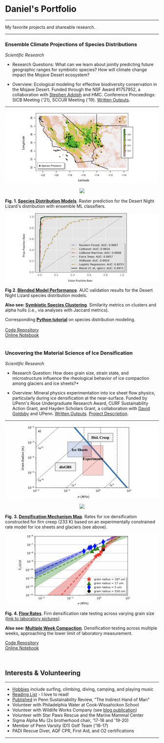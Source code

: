 # Daniel's Portfolio

---

My favorite projects and shareable research.

---

### Ensemble Climate Projections of Species Distributions

*Scientific Research*

* Research Questions: What can we learn about jointly predicting future geographic ranges for symbiotic species? How will climate change impact the Mojave Desert ecosystem?

* Overview: Ecological modeling for effective biodiversity conservation in the Mojave Desert. Funded through the NSF Award #1757952, a collaboration with <a target="_blank" rel="noopener noreferrer" href="https://www.hmc.edu/biology/faculty-staff/stephen-c-adolph/">Stephen Adolph</a> and HMC. Conference Proceedings: SICB Meeting ('21), SCCUR Meeting ('19). <a target="_blank" rel="noopener noreferrer" href="https://drive.google.com/drive/folders/15nZUMuGLiINuhSuP6DJ6hg27YKZxeC9A?usp=sharing">Written Outputs</a>.

---

<img src="images/range.png?raw=true"/> 

<p align="center"> <img src="https://render.githubusercontent.com/render/math?math=\P(class) = \P(\overline{rf,et,lgbm})"> </p>

**Fig. 1. <ins><a target="_blank" rel="noopener noreferrer" href="https://nbviewer.jupyter.org/github/daniel-furman/ensemble-climate-projections/blob/main/Comparing_MLs.ipynb">Species Distribution Models</a></ins>**. Raster prediction for the Desert Night Lizard's distribution with ensemble ML classifiers.

<img src="images/auc.png?raw=true"/>

**Fig 2. <ins><a target="_blank" rel="noopener noreferrer" href="https://github.com/daniel-furman/ensemble-climate-projections">Blended Model Performance</a></ins>**. AUC validation results for the Desert Night Lizard species distribution models. 


**Also see: <ins><a target="_blank" rel="noopener noreferrer" href="https://github.com/daniel-furman/ensemble-climate-projections/blob/main/pca_benchmark.R">Symbiotic Species Clustering</a></ins>**. Similarity metrics on clusters and alpha hulls (i.e., via analyses with Jaccard metrics).

Corresponding **<ins><a target="_blank" rel="noopener noreferrer" href="https://daniel-furman.github.io/Python-species-distribution-modeling/">Python tutorial</a></ins>** on species distribution modeling.<br><br>
<a target="_blank" rel="noopener noreferrer" href="https://github.com/daniel-furman/ensemble-climate-projections">Code Repository</a><br>
<a target="_blank" rel="noopener noreferrer" href="https://nbviewer.jupyter.org/github/daniel-furman/ensemble-climate-projections/blob/main/Comparing_MLs.ipynb">Online Notebook</a>
<br><br>

### Uncovering the Material Science of Ice Densification

*Scientific Research*

* Research Question: How does grain size, strain state, and microstructure influence the rheological behavior of ice compaction among glaciers and ice sheets?*

* Overview: Mineral physics experimentation into ice sheet flow physics, particularly during ice densification at the near-surface. Funded by UPenn's Rose Undergraduate Research Award, CURF Sustainability Action Grant, and Hayden Scholars Grant, a collaboration with <a target="_blank" rel="noopener noreferrer" href="https://earth.sas.upenn.edu/people/david-l-goldsby">David Goldsby</a> and UPenn. <a target="_blank" rel="noopener noreferrer" href="https://drive.google.com/drive/folders/1eDXEeZ1x04-mp7oUI9cQi2PNBXxXor5x?usp=sharing">Written Outputs</a>. <a target="_blank" rel="noopener noreferrer" href="https://www.curf.upenn.edu/project/furman-daniel-experimental-ice-compaction">Project Description</a>.

---

<img src="images/map.png?raw=true"/>

<p align="center"><img src="https://render.githubusercontent.com/render/math?math=\frac{\dot{\rho}}{\rho_{ice}} (dens. rate) = \frac{2{\A}(1-{\rho}r)}{(1-(1-{\rho}r)^{1/n})^{n}} (\frac{2\sigma}{n})^{n} exp(\frac{-Q}{RT})d^{-p}"> </p>

**Fig. 3. <ins><a target="_blank" rel="noopener noreferrer" href="https://github.com/daniel-furman/Furman-and-Goldsby/blob/master/mechanism_maps.py">Densification Mechanism Map</a></ins>**. Rates for ice densification constructed for firn creep (233 K) based on an experimentally constrained rate model for ice sheets and glaciers (see above).

<img src="images/exp-interv.png?raw=true"/>

**Fig. 4. <ins><a target="_blank" rel="noopener noreferrer" href="https://github.com/daniel-furman/Furman-and-Goldsby/blob/master/exp_confidence_intervals.py">Flow Rates</a></ins>**. Firn densification rate testing across varying grain size (<a target="_blank" rel="noopener noreferrer" href="https://www.curf.upenn.edu/project/furman-daniel-experimental-ice-compaction">link to laboratory pictures</a>).

**Also see: <ins><a target="_blank" rel="noopener noreferrer" href="https://github.com/daniel-furman/Furman-and-Goldsby">Multiple Week Compaction</a></ins>**. Densification testing across multiple weeks, approaching the lower limit of laboratory measurement. 

<a target="_blank" rel="noopener noreferrer" href="https://github.com/daniel-furman/Furman-and-Goldsby">Code Repository</a><br>
<a target="_blank" rel="noopener noreferrer" href="https://nbviewer.jupyter.org/github/daniel-furman/Furman-and-Goldsby/blob/master/Firn_notebook.ipynb">Online Notebook</a>

<br>

## Interests & Volunteering

---

* [Hobbies](activities.md) include surfing, climbing, diving, camping, and playing music
* [Reading List](reading.md) - I love to read!
* [Published](https://repository.upenn.edu/cgi/viewcontent.cgi?article=1043&context=psr) in Penn Sustainability Review, "The Indirect Hand of Man"
* Volunteer with Philadelphia Water at Cook-Wissahickon School 
* Volunteer with Wildlife Works Company (see [blog publication](psr_redd_blog.pdf))
*	Volunteer with Star Paws Rescue and the Marine Mammal Center
*	Sigma Alpha Mu (2x brotherhood chair, '17-18 and '19-20)
*	Member of Penn Varsity (D1) Golf Team ('16-17)
* PADI Rescue Diver, AQF CPR, First Aid, and O2 certifications

---
